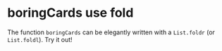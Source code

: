# boringCards use fold

The function `boringCards` can be elegantly written with a `List.foldr` (or `List.foldl`).
Try it out!
